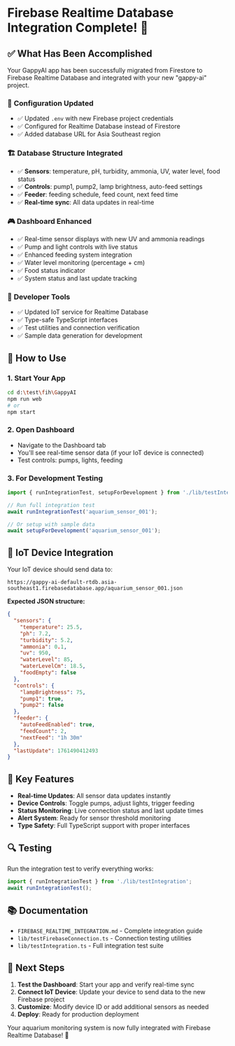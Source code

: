 # Firebase Realtime Database Integration Complete! 🎉

## ✅ What Has Been Accomplished

Your GappyAI app has been successfully migrated from Firestore to Firebase Realtime Database and integrated with your new "gappy-ai" project.

### 🔄 **Configuration Updated**
- ✅ Updated `.env` with new Firebase project credentials
- ✅ Configured for Realtime Database instead of Firestore
- ✅ Added database URL for Asia Southeast region

### 🏗️ **Database Structure Integrated**
- ✅ **Sensors**: temperature, pH, turbidity, ammonia, UV, water level, food status
- ✅ **Controls**: pump1, pump2, lamp brightness, auto-feed settings
- ✅ **Feeder**: feeding schedule, feed count, next feed time
- ✅ **Real-time sync**: All data updates in real-time

### 🎮 **Dashboard Enhanced**
- ✅ Real-time sensor displays with new UV and ammonia readings
- ✅ Pump and light controls with live status
- ✅ Enhanced feeding system integration
- ✅ Water level monitoring (percentage + cm)
- ✅ Food status indicator
- ✅ System status and last update tracking

### 🔧 **Developer Tools**
- ✅ Updated IoT service for Realtime Database
- ✅ Type-safe TypeScript interfaces
- ✅ Test utilities and connection verification
- ✅ Sample data generation for development

## 🚀 **How to Use**

### 1. **Start Your App**
```bash
cd d:\test\fih\GappyAI
npm run web
# or
npm start
```

### 2. **Open Dashboard**
- Navigate to the Dashboard tab
- You'll see real-time sensor data (if your IoT device is connected)
- Test controls: pumps, lights, feeding

### 3. **For Development Testing**
```typescript
import { runIntegrationTest, setupForDevelopment } from './lib/testIntegration';

// Run full integration test
await runIntegrationTest('aquarium_sensor_001');

// Or setup with sample data
await setupForDevelopment('aquarium_sensor_001');
```

## 📡 **IoT Device Integration**

Your IoT device should send data to:
```
https://gappy-ai-default-rtdb.asia-southeast1.firebasedatabase.app/aquarium_sensor_001.json
```

**Expected JSON structure:**
```json
{
  "sensors": {
    "temperature": 25.5,
    "ph": 7.2,
    "turbidity": 5.2,
    "ammonia": 0.1,
    "uv": 950,
    "waterLevel": 85,
    "waterLevelCm": 18.5,
    "foodEmpty": false
  },
  "controls": {
    "lampBrightness": 75,
    "pump1": true,
    "pump2": false
  },
  "feeder": {
    "autoFeedEnabled": true,
    "feedCount": 2,
    "nextFeed": "1h 30m"
  },
  "lastUpdate": 1761490412493
}
```

## 🎯 **Key Features**

- **Real-time Updates**: All sensor data updates instantly
- **Device Controls**: Toggle pumps, adjust lights, trigger feeding
- **Status Monitoring**: Live connection status and last update times
- **Alert System**: Ready for sensor threshold monitoring
- **Type Safety**: Full TypeScript support with proper interfaces

## 🔍 **Testing**

Run the integration test to verify everything works:
```typescript
import { runIntegrationTest } from './lib/testIntegration';
await runIntegrationTest();
```

## 📚 **Documentation**

- `FIREBASE_REALTIME_INTEGRATION.md` - Complete integration guide
- `lib/testFirebaseConnection.ts` - Connection testing utilities
- `lib/testIntegration.ts` - Full integration test suite

## 🎉 **Next Steps**

1. **Test the Dashboard**: Start your app and verify real-time sync
2. **Connect IoT Device**: Update your device to send data to the new Firebase project
3. **Customize**: Modify device ID or add additional sensors as needed
4. **Deploy**: Ready for production deployment

Your aquarium monitoring system is now fully integrated with Firebase Realtime Database! 🐠
